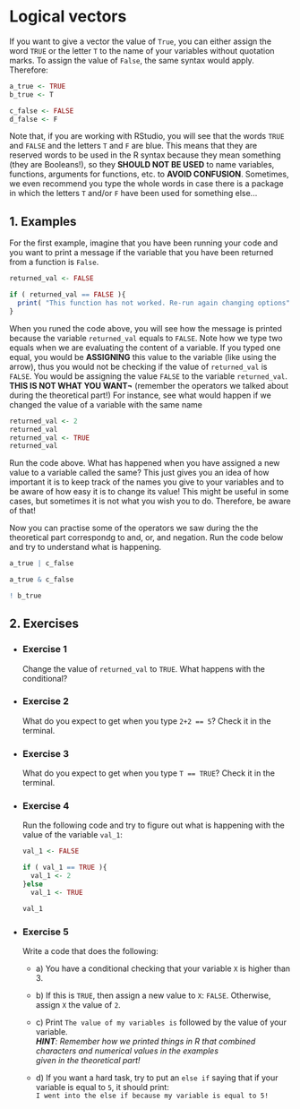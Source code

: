 # Logical vectors
If you want to give a vector the value of `True`, you can either assign the word `TRUE` or the letter `T` to the name of your variables
without quotation marks. To assign the value of `False`, the same syntax would apply. Therefore:

``` R
a_true <- TRUE
b_true <- T 

c_false <- FALSE
d_false <- F
```

Note that, if you are working with RStudio, you will see that the words `TRUE` and `FALSE` and the letters `T` and `F` are blue. This means that they are reserved words to be used in the R syntax because they mean something (they are Booleans!), so they **SHOULD NOT BE USED** to name variables, functions, arguments for functions, etc. to **AVOID CONFUSION**. Sometimes, we even recommend you type the whole words in case there is a package in which the letters `T` and/or `F` have been used for something else...

## 1. Examples
For the first example, imagine that you have been running your code and you want to print a message if the variable that you have been returned from a function is `False`. 

``` R
returned_val <- FALSE

if ( returned_val == FALSE ){
  print( "This function has not worked. Re-run again changing options" )
}
```

When you runed the code above, you will see how the message is printed because the variable `returned_val` equals to `FALSE`. Note how we type two equals when we are evaluating the content of a variable. If you typed one equal, you would be **ASSIGNING** this value
to the variable (like using the arrow), thus you would not be checking if the value of `returned_val` is `FALSE`. You would be 
assigning the value `FALSE` to the variable `returned_val`. 
**THIS IS NOT WHAT YOU WANT¬** (remember the operators we talked about during the theoretical part!)
For instance, see what would happen if we changed the value of a variable with the same name

``` R
returned_val <- 2 
returned_val
returned_val <- TRUE
returned_val
``` 

Run the code above. What has happened when you have assigned a new value to a variable called the same? This just gives you an idea of how important it is to keep track of the names you give to your variables and to be aware of how easy it is to change its value! This might be useful in some cases, but sometimes it is not what you wish you to do. Therefore, be aware of that!

Now you can practise some of the operators we saw during the the theoretical part correspondg to and, or, and negation.
Run the code below and try to understand what is happening.

``` R
a_true | c_false

a_true & c_false

! b_true 
```

## 2. Exercises

* ### Exercise 1  
  Change the value of `returned_val` to `TRUE`. What happens with the conditional?
  
* ### Exercise 2  
  What do you expect to get when you type `2+2 == 5`? Check it in the terminal.
  
* ### Exercise 3    
  What do you expect to get when you type `T == TRUE`? Check it in the terminal.

* ### Exercise 4  
  Run the following code and try to figure out what is happening with the value of the variable `val_1`:
  ``` R
  val_1 <- FALSE 
  
  if ( val_1 == TRUE ){
    val_1 <- 2
  }else
    val_1 <- TRUE
  
  val_1
  ```
  
* ### Exercise 5  
  Write a code that does the following:  
  
    * a) You have a conditional checking that your variable `X` is higher than 3.  
    
    * b) If this is `TRUE`, then assign a new value to `X`: `FALSE`. Otherwise, assign `X` the value of `2`. 
    
    * c) Print `The value of my variables is` followed by the value of your variable.  
              ***HINT**: Remember how we printed things in R that combined characters and numerical values in the examples  
                         given in the theoretical part!*  
                       
    * d) If you want a hard task, try to put an `else if` saying that if your variable is equal to `5`, it should print:  
           `I went into the else if because my variable is equal to 5!`


